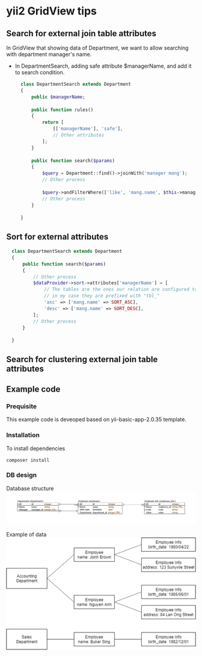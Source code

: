 # yii2 GridView tips

## Search for external join table attributes

In GridView that showing data of Department, we want to allow searching with department manager's name.

* In DepartmentSearch, adding safe attribute $managerName, and add it to search condition.
  ```php
    class DepartmentSearch extends Department
    {
        public $managerName;

        public function rules()
        {
            return [
                [['managerName'], 'safe'],
                // Other attributes
            ];
        }

        public function search($params)
        {
            $query = Department::find()->joinWith('manager mang');
            // Other process

            $query->andFilterWhere(['like', 'mang.name', $this->managerName]);
            // Other process
        }

    }
  ```

## Sort for external attributes
  ```php
    class DepartmentSearch extends Department
    {
        public function search($params)
        {
            // Other process
            $dataProvider->sort->attributes['managerName'] = [
                // The tables are the ones our relation are configured to
                // in my case they are prefixed with "tbl_"
                'asc' => ['mang.name' => SORT_ASC],
                'desc' => ['mang.name' => SORT_DESC],
            ];
            // Other process
        }

    }
  ```

## Search for clustering external join table attributes

## Example code

### Prequisite

This example code is deveoped based on yii-basic-app-2.0.35 template.

### Installation

To install dependencies
```shell
composer install
```

### DB design

Database structure
![ERD](example_design/GridViewExample.png)

Example of data
![Data Sample](example_design/GridViewExampleData.png)
